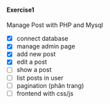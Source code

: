 #### Exercise1
Manage Post with PHP and Mysql

- [x] connect database
- [x] manage admin page
- [x] add new post
- [x] edit a post
- [ ] show a post
- [ ] list posts in user
- [ ] pagination (phân trang)
- [ ] frontend with css/js